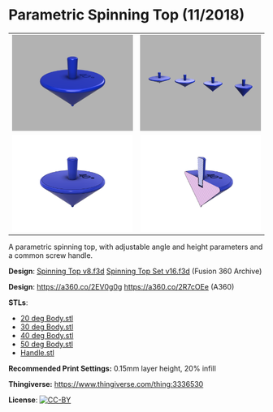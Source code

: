 # Parametric Spinning Top (11/2018)

<table>
<tr>
<td><a href="images/rendering1.png"><img src="images/rendering1.thumb.png" alt="Rendering 1"/></a></td>
<td><a href="images/rendering3.png"><img src="images/rendering3.thumb.png" alt="Rendering 3"/></a></td>
</tr>
<tr>
<td><a href="images/rendering2.png"><img src="images/rendering2.thumb.png" alt="Rendering 2"/></a></td>
<td><a href="images/cross-section.png"><img src="images/cross-section.thumb.png" alt="Cross Section"/></a></td>
</tr>
</table>

A parametric spinning top, with adjustable angle and height parameters and a common screw handle.

**Design**: [Spinning Top v8.f3d](Spinning%20Top%20v8.f3d) [Spinning Top Set v16.f3d](Spinning%20Top%20Set%20v16.f3d) (Fusion 360 Archive)

**Design**: https://a360.co/2EV0g0g https://a360.co/2R7cOEe (A360)

**STLs**:

  * [20 deg Body.stl](stls/20%20deg%20Body.stl)
  * [30 deg Body.stl](stls/30%20deg%20Body.stl)
  * [40 deg Body.stl](stls/40%20deg%20Body.stl)
  * [50 deg Body.stl](stls/50%20deg%20Body.stl)
  * [Handle.stl](stls/Handle.stl)

**Recommended Print Settings:** 0.15mm layer height, 20% infill

**Thingiverse:** https://www.thingiverse.com/thing:3336530

**License**: [![CC-BY](https://i.creativecommons.org/l/by/4.0/80x15.png)](http://creativecommons.org/licenses/by/4.0/)
